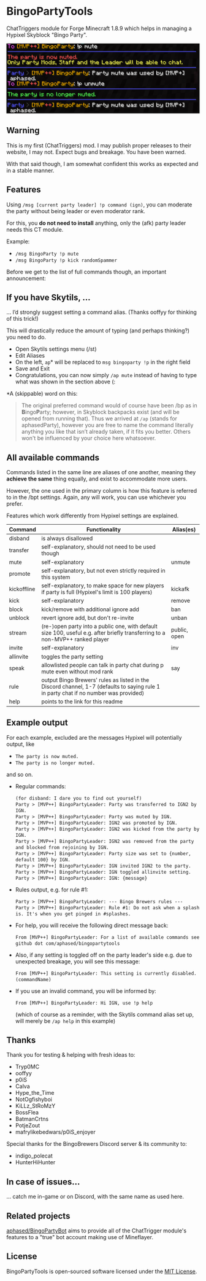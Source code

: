 # BingoPartyTools

ChatTriggers module for Forge Minecraft 1.8.9 which helps in managing a Hypixel Skyblock "Bingo Party".

![The module in use](example-image.png)

## Warning

This is my first (ChatTriggers) mod.
I may publish proper releases to their website, I may not.
Expect bugs and breakage. You have been warned.

With that said though, I am somewhat confident this works as expected and in a stable manner.


## Features

Using `/msg [current party leader] !p command (ign)`, you can moderate the party without being leader or even moderator rank.

For this, you **do not need to install** anything, only the (afk) party leader needs this CT module.

Example:

- `/msg BingoParty !p mute`
- `/msg BingoParty !p kick randomSpammer`

Before we get to the list of full commands though, an important announcement:


## If you have Skytils, …

… I’d strongly suggest setting a command alias. (Thanks ooffyy for thinking of this trick!)

This will drastically reduce the amount of typing (and perhaps thinking?) you need to do.

- Open Skytils settings menu (/st)
- Edit Aliases
- On the left, `ap`* will be replaced to `msg bingoparty !p` in the right field
- Save and Exit
- Congratulations, you can now simply `/ap mute` instead of having to type what was shown in the section above (:

\*A (skippable) word on this:

> The original preferred command would of course have been /bp as in **B**ingo**P**arty; however, in Skyblock backpacks exist (and will be opened from running that).
Thus we arrived at `/ap` (stands for aphasedParty), however you are free to name the command literally anything you like that isn’t already taken, if it fits you better. Others won't be influenced by your choice here whatsoever.


## All available commands

Commands listed in the same line are aliases of one another, meaning they **achieve the same** thing equally, and exist to accommodate more users.

However, the one used in the primary column is how this feature is referred to in the /bpt settings. Again, any will work, you can use whichever you prefer.

Features which work differently from Hypixel settings are explained.

|  Command    |                                                             Functionality                                                             |  Alias(es)   |
|-------------|---------------------------------------------------------------------------------------------------------------------------------------|--------------|
| disband     | is always disallowed                                                                                                                  |              |
| transfer    | self-explanatory, should not need to be used though                                                                                   |              |
| mute        | self-explanatory                                                                                                                      | unmute       |
| promote     | self-explanatory, but not even strictly required in this system                                                                       |              |
| kickoffline | self-explanatory, to make space for new players if party is full (Hypixel's limit is 100 players)                                     | kickafk      |
| kick        | self-explanatory                                                                                                                      | remove       |
| block       | kick/remove with additional ignore add                                                                                                | ban          |
| unblock     | revert ignore add, but don't re-invite                                                                                                | unban        |
| stream      | (re-)open party into a public one, with default size 100, useful e.g. after briefly transferring to a non-MVP++ ranked player         | public, open |
| invite      | self-explanatory                                                                                                                      | inv          |
| allinvite   | toggles the party setting                                                                                                             |              |
| speak       | allowlisted people can talk in party chat during p mute even without mod rank                                                         | say          |
| rule        | output Bingo Brewers' rules as listed in the Discord channel, 1-7 (defaults to saying rule 1 in party chat if no number was provided) |              |
| help        | points to the link for this readme                                                                                                    |              |


## Example output

For each example, excluded are the messages Hypixel will potentially output, like
- `The party is now muted.`
- `The party is no longer muted.`

and so on.

- Regular commands:
    ```
    (for disband: I dare you to find out yourself)
    Party > [MVP++] BingoPartyLeader: Party was transferred to IGN2 by IGN.
    Party > [MVP++] BingoPartyLeader: Party was muted by IGN.
    Party > [MVP++] BingoPartyLeader: IGN2 was promoted by IGN.
    Party > [MVP++] BingoPartyLeader: IGN2 was kicked from the party by IGN.
    Party > [MVP++] BingoPartyLeader: IGN2 was removed from the party and blocked from rejoining by IGN.
    Party > [MVP++] BingoPartyLeader: Party size was set to {number, default 100} by IGN.
    Party > [MVP++] BingoPartyLeader: IGN invited IGN2 to the party.
    Party > [MVP++] BingoPartyLeader: IGN toggled allinvite setting.
    Party > [MVP++] BingoPartyLeader: IGN: {message}
    ```
- Rules output, e.g. for rule #1:
    ```
    Party > [MVP++] BingoPartyLeader: --- Bingo Brewers rules ---
    Party > [MVP++] BingoPartyLeader: Rule #1: Do not ask when a splash is. It's when you get pinged in #splashes.
    ```
- For help, you will receive the following direct message back:
    ```
    From [MVP++] BingoPartyLeader: For a list of available commands see github dot com/aphased/bingopartytools
    ```
- Also, if any setting is toggled off on the party leader's side e.g. due to unexpected breakage, you will see this message:
    ```
    From [MVP++] BingoPartyLeader: This setting is currently disabled. (commandName)
    ```
- If you use an invalid command, you will be informed by:
    ```
    From [MVP++] BingoPartyLeader: Hi IGN, use !p help
    ```
    (which of course as a reminder, with the Skytils command alias set up, will merely be `/ap help` in this example)


## Thanks

Thank you for testing & helping with fresh ideas to:
- Tryp0MC
- ooffyy
- p0iS
- Calva
- Hype_the_Time
- NotOgfishyboi
- KiLLz_StRoMzY
- BossFlea
- BatmanCrtns
- PotjeZout
- mafrylikebedwars/p0iS_enjoyer

Special thanks for the BingoBrewers Discord server & its community to:
- indigo_polecat
- HunterHiHunter


## In case of issues…

… catch me in-game or on Discord, with the same name as used here.


## Related projects

[aphased/BingoPartyBot](https://github.com/aphased/BingoPartyBot) aims to provide 
all of the ChatTrigger module's features to a "true" bot account making use of 
Mineflayer.


## License

BingoPartyTools is open-sourced software licensed under the [MIT License](https://opensource.org/licenses/MIT).

